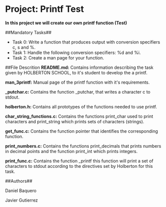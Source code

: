 # Project: Printf Test
**In this project we will create our own printf function (Test)**


##Mandatory Tasks##
* Task 0: Write a function that produces output with conversion specifiers c, s and %.
* Task 1: Handle the following conversion specifiers: %d and %i.
* Task 2: Create a man page for your function.

##File Descrition
**README.md:** Contains information describing the task given by HOLBERTON SCHOOL, to it's student to develop the a printf.

**man_3printf:** Manual page of the printf function with it's requirements.

**_putchar.c:** Contains the function _putchar, that writes a character c to stdout.

**holberton.h:** Contains all prototypes of the functions needed to use printf.

**char_string_functions.c:** Contains the functions print_char used to print characters and print_string which prints sets of characters (strings).

**get_func.c:** Contains the function pointer that identifies the corresponding function.

**print_numbers.c:** Contains the functions print_decimals that prints numbers in decimal points and the function print_int which prints integers.

**print_func.c:** Contains the function _printf this function will print a set of characters to stdout according to the directives set by Holberton for this task.

##Authors##

Daniel Baquero

Javier Gutierrez
